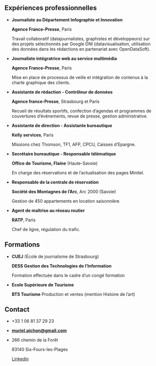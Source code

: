 ## Expériences professionnelles

- **Journaliste au Département Infographie et Innovation**<p>
 **Agence France-Presse**, Paris<p>
Travail collaboratif (datajournalistes, graphistes et développeurs) sur des projets sélectionnés par Google DNI (datavisualisation, utilisation des données dans les rédactions en partenariat avec OpenDataSoft).<p>
- **Journaliste intégratrice web au service multimédia**<p>
**Agence France-Presse**, Paris<p>
Mise en place de processus de veille et intégration de contenus à la charte graphique des clients.<p>
- **Assistante de rédaction - Contrôleur de données**<p>
**Agence france-Presse**, Strasbourg et Paris<p>
Recueil de résultats sportifs, confection d’agendas et programmes de couvertures d’événements, revue de presse, gestion administrative.<p>
- **Assistante de direction - Assistante bureautique**<p>
**Kelly services**, Paris<p>
Missions chez Thomson, TF1, AFP, CPCU, Caisses d’Epargne.<p>
- **Secrétaire bureautique - Responsable télématique**<p>
**Office de Tourisme, Flaine** (Haute-Savoie)<p>
En charge des réservations et de l’actualisation des pages Minitel. <p>
- **Responsable de la centrale de réservation**<p>
**Société des Montagnes de l’Arc**, Arc 2000 (Savoie)<p>
Gestion de 450 appartements en location saisonnière.<p>
- **Agent de maîtrise au réseau routier**<p>
**RATP**, Paris<p>
Chef de ligne, régulation du trafic.<p>


## Formations

- **CUEJ** (École de journalisme de Strasbourg)<p>
**DESS Gestion des Technologies de l’Information**<p>
Formation effectuée dans le cadre d’un congé formation<p>
- **Ecole Supérieure de Tourisme**<p>
**BTS Tourisme** Production et ventes (mention Histoire de l’art)<p>

## Contact

- +33 1 06 81 37 29 23<p>
- **muriel.pichon@gmail.com**<p>
- 266 chemin de la Forêt<p>
83140 Six-Fours-les-Plages<p>
[Linkedin](www.linkedin.com/in/muriepichondeboysere)
